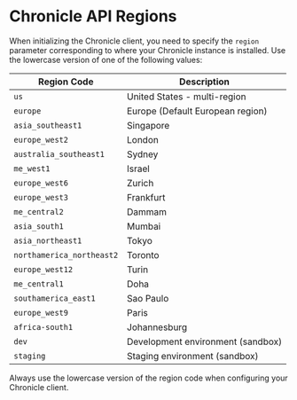 # Chronicle API Regions

When initializing the Chronicle client, you need to specify the `region` parameter corresponding to where your Chronicle instance is installed. Use the lowercase version of one of the following values:

| Region Code | Description |
|-------------|-------------|
| `us` | United States - multi-region |
| `europe` | Europe (Default European region) |
| `asia_southeast1` | Singapore |
| `europe_west2` | London |
| `australia_southeast1` | Sydney |
| `me_west1` | Israel |
| `europe_west6` | Zurich |
| `europe_west3` | Frankfurt |
| `me_central2` | Dammam |
| `asia_south1` | Mumbai |
| `asia_northeast1` | Tokyo |
| `northamerica_northeast2` | Toronto |
| `europe_west12` | Turin |
| `me_central1` | Doha |
| `southamerica_east1` | Sao Paulo |
| `europe_west9` | Paris |
| `africa-south1` | Johannesburg |
| `dev` | Development environment (sandbox) |
| `staging` | Staging environment (sandbox) |


Always use the lowercase version of the region code when configuring your Chronicle client. 